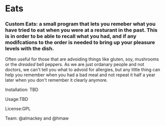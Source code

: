 # Eats #
### Custom Eats: a small program that lets you remeber what you have tried to eat when you were at a resturant in the past. This is in order to be able to recall what you had, and if any modifcations to the order is needed to bring up your pleasure levels with the dish.

Often useful for those that are advoiding things like gluten, soy, mushrooms or the _dreaded_ bell peppers.   As we are just ordanary people and not doctors, we can't tell you what to advoid for allergies, but any little thing can help you remember when you had a bad meal and not repeat it half a year later when you don't remember it clearly anymore.

Installation:
TBD

Usage:TBD

License:GPL

Team:
@almackey and @hmaw

